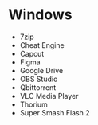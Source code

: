 # Windows
* 7zip
* Cheat Engine
* Capcut
* Figma
* Google Drive
* OBS Studio
* Qbittorrent
* VLC Media Player
* Thorium
* Super Smash Flash 2
